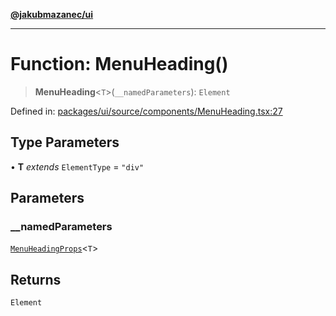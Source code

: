 [**@jakubmazanec/ui**](../README.md)

---

# Function: MenuHeading()

> **MenuHeading**\<`T`\>(`__namedParameters`): `Element`

Defined in:
[packages/ui/source/components/MenuHeading.tsx:27](https://github.com/jakubmazanec/tools/blob/412167e80a7675933e43d5220a19d05130301e2d/packages/ui/source/components/MenuHeading.tsx#L27)

## Type Parameters

• **T** _extends_ `ElementType` = `"div"`

## Parameters

### \_\_namedParameters

[`MenuHeadingProps`](../type-aliases/MenuHeadingProps.md)\<`T`\>

## Returns

`Element`
